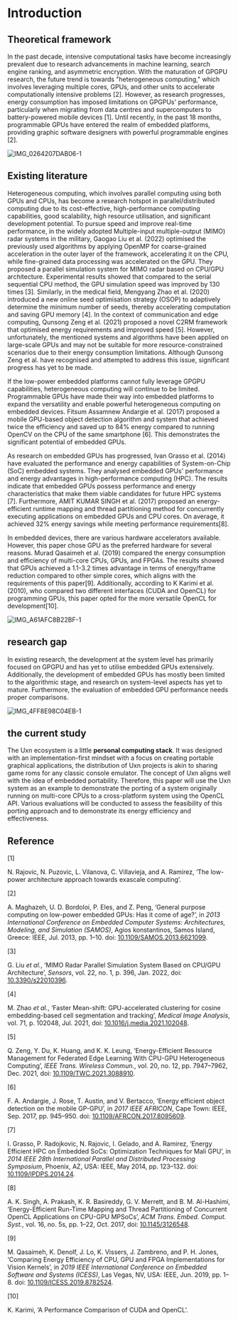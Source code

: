 # Introduction

## Theoretical framework

In the past decade, intensive computational tasks have become increasingly prevalent due to research advancements in machine learning, search engine ranking, and asymmetric encryption. With the maturation of GPGPU research, the future trend is towards "heterogeneous computing," which involves leveraging multiple cores, GPUs, and other units to accelerate computationally intensive problems [2]. However, as research progresses, energy consumption has imposed limitations on GPGPUs' performance, particularly when migrating from data centres and supercomputers to battery-powered mobile devices [1]. Until recently, in the past 18 months, programmable GPUs have entered the realm of embedded platforms, providing graphic software designers with powerful programmable engines [2].

![IMG_0264207DAB06-1](image/IMG_0264207DAB06-1.jpeg)

## Existing literature

Heterogeneous computing, which involves parallel computing using both GPUs and CPUs, has become a research hotspot in parallel/distributed computing due to its cost-effective, high-performance computing capabilities, good scalability, high resource utilisation, and significant development potential. To pursue speed and improve real-time performance, in the widely adopted Multiple-input multiple-output (MIMO) radar systems in the military, Gaogao Liu et al. (2022) optimised the previously used algorithms by applying OpenMP for coarse-grained acceleration in the outer layer of the framework, accelerating it on the CPU, while fine-grained data processing was accelerated on the GPU. They proposed a parallel simulation system for MIMO radar based on CPU/GPU architecture. Experimental results showed that compared to the serial sequential CPU method, the GPU simulation speed was improved by 130 times [3]. Similarly, in the medical field, Mengyang Zhao et al. (2020) introduced a new online seed optimisation strategy (OSOP) to adaptively determine the minimum number of seeds, thereby accelerating computation and saving GPU memory [4]. In the context of communication and edge computing, Qunsong Zeng et al. (2021) proposed a novel C2RM framework that optimised energy requirements and improved speed [5]. However, unfortunately, the mentioned systems and algorithms have been applied on large-scale GPUs and may not be suitable for more resource-constrained scenarios due to their energy consumption limitations. Although Qunsong Zeng et al. have recognised and attempted to address this issue, significant progress has yet to be made.

If the low-power embedded platforms cannot fully leverage GPGPU capabilities, heterogeneous computing will continue to be limited. Programmable GPUs have made their way into embedded platforms to expand the versatility and enable powerful heterogeneous computing on embedded devices. Fitsum Assamnew Andargie et al. (2017) proposed a mobile GPU-based object detection algorithm and system that achieved twice the efficiency and saved up to 84% energy compared to running OpenCV on the CPU of the same smartphone [6]. This demonstrates the significant potential of embedded GPUs.

As research on embedded GPUs has progressed, Ivan Grasso et al. (2014) have evaluated the performance and energy capabilities of System-on-Chip (SoC) embedded systems. They analysed embedded GPUs' performance and energy advantages in high-performance computing (HPC). The results indicate that embedded GPUs possess performance and energy characteristics that make them viable candidates for future HPC systems [7]. Furthermore, AMIT KUMAR SINGH et al. (2017) proposed an energy-efficient runtime mapping and thread partitioning method for concurrently executing applications on embedded GPUs and CPU cores. On average, it achieved 32% energy savings while meeting performance requirements[8].

In embedded devices, there are various hardware accelerators available. However, this paper chose GPU as the preferred hardware for several reasons. Murad Qasaimeh et al. (2019) compared the energy consumption and efficiency of multi-core CPUs, GPUs, and FPGAs. The results showed that GPUs achieved a 1.1-3.2 times advantage in terms of energy/frame reduction compared to other simple cores, which aligns with the requirements of this paper[9]. Additionally, according to K Karimi et al. (2010), who compared two different interfaces (CUDA and OpenCL) for programming GPUs, this paper opted for the more versatile OpenCL for development[10].

![IMG_A61AFC8B22BF-1](image/IMG_A61AFC8B22BF-1.jpeg)

## research gap

In existing research, the development at the system level has primarily focused on GPGPU and has yet to utilise embedded GPUs extensively. Additionally, the development of embedded GPUs has mostly been limited to the algorithmic stage, and research on system-level aspects has yet to mature. Furthermore, the evaluation of embedded GPU performance needs proper comparisons.

![IMG_4FF8E98C04EB-1](image/IMG_4FF8E98C04EB-1.jpeg)

## the current study

The Uxn ecosystem is a little **personal computing stack**. It was designed with an implementation-first mindset with a focus on creating portable graphical applications, the distribution of Uxn projects is akin to sharing game roms for any classic console emulator. The concept of Uxn aligns well with the idea of embedded portability. Therefore, this paper will use the Uxn system as an example to demonstrate the porting of a system originally running on multi-core CPUs to a cross-platform system using the OpenCL API. Various evaluations will be conducted to assess the feasibility of this porting approach and to demonstrate its energy efficiency and effectiveness.



## Reference

[1]

N. Rajovic, N. Puzovic, L. Vilanova, C. Villavieja, and A. Ramirez, ‘The low-power architecture approach towards exascale computing’.



[2]

A. Maghazeh, U. D. Bordoloi, P. Eles, and Z. Peng, ‘General purpose computing on low-power embedded GPUs: Has it come of age?’, in *2013 International Conference on Embedded Computer Systems: Architectures, Modeling, and Simulation (SAMOS)*, Agios konstantinos, Samos Island, Greece: IEEE, Jul. 2013, pp. 1–10. doi: [10.1109/SAMOS.2013.6621099](https://doi.org/10.1109/SAMOS.2013.6621099).



[3]

G. Liu *et al.*, ‘MIMO Radar Parallel Simulation System Based on CPU/GPU Architecture’, *Sensors*, vol. 22, no. 1, p. 396, Jan. 2022, doi: [10.3390/s22010396](https://doi.org/10.3390/s22010396).



[4]

M. Zhao *et al.*, ‘Faster Mean-shift: GPU-accelerated clustering for cosine embedding-based cell segmentation and tracking’, *Medical Image Analysis*, vol. 71, p. 102048, Jul. 2021, doi: [10.1016/j.media.2021.102048](https://doi.org/10.1016/j.media.2021.102048).



[5]

Q. Zeng, Y. Du, K. Huang, and K. K. Leung, ‘Energy-Efficient Resource Management for Federated Edge Learning With CPU-GPU Heterogeneous Computing’, *IEEE Trans. Wireless Commun.*, vol. 20, no. 12, pp. 7947–7962, Dec. 2021, doi: [10.1109/TWC.2021.3088910](https://doi.org/10.1109/TWC.2021.3088910).



[6]

F. A. Andargie, J. Rose, T. Austin, and V. Bertacco, ‘Energy efficient object detection on the mobile GP-GPU’, in *2017 IEEE AFRICON*, Cape Town: IEEE, Sep. 2017, pp. 945–950. doi: [10.1109/AFRCON.2017.8095609](https://doi.org/10.1109/AFRCON.2017.8095609).



[7]

I. Grasso, P. Radojkovic, N. Rajovic, I. Gelado, and A. Ramirez, ‘Energy Efficient HPC on Embedded SoCs: Optimization Techniques for Mali GPU’, in *2014 IEEE 28th International Parallel and Distributed Processing Symposium*, Phoenix, AZ, USA: IEEE, May 2014, pp. 123–132. doi: [10.1109/IPDPS.2014.24](https://doi.org/10.1109/IPDPS.2014.24).



[8]

A. K. Singh, A. Prakash, K. R. Basireddy, G. V. Merrett, and B. M. Al-Hashimi, ‘Energy-Efficient Run-Time Mapping and Thread Partitioning of Concurrent OpenCL Applications on CPU-GPU MPSoCs’, *ACM Trans. Embed. Comput. Syst.*, vol. 16, no. 5s, pp. 1–22, Oct. 2017, doi: [10.1145/3126548](https://doi.org/10.1145/3126548).



[9]

M. Qasaimeh, K. Denolf, J. Lo, K. Vissers, J. Zambreno, and P. H. Jones, ‘Comparing Energy Efficiency of CPU, GPU and FPGA Implementations for Vision Kernels’, in *2019 IEEE International Conference on Embedded Software and Systems (ICESS)*, Las Vegas, NV, USA: IEEE, Jun. 2019, pp. 1–8. doi: [10.1109/ICESS.2019.8782524](https://doi.org/10.1109/ICESS.2019.8782524).



[10]

K. Karimi, ‘A Performance Comparison of CUDA and OpenCL’.

